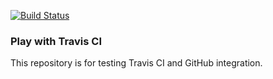 [![Build Status](https://travis-ci.org/jugatsu/play-with-travis.svg?branch=master)](https://travis-ci.org/jugatsu/play-with-travis)

### Play with Travis CI

This repository is for testing Travis CI and GitHub integration.
